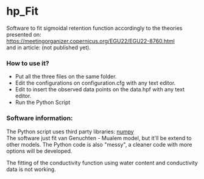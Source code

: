 # hp_Fit
Software to fit sigmoidal retention function accordingly to the theories presented on:<br>
<a href="https://meetingorganizer.copernicus.org/EGU22/EGU22-8760.html">https://meetingorganizer.copernicus.org/EGU22/EGU22-8760.html</a><br>
and in article: (not published yet).

### How to use it?
- Put all the three files on the same folder.
- Edit the configurations on configuration.cfg with any text editor.
- Edit to insert the observed data points on the data.hpf with any text editor.
- Run the Python Script

### Software information:
The Python script uses third party libraries: <a href="https://numpy.org/">numpy</a><br>
The software just fit van Genuchten - Mualem model, but it'll be extend to other models. The Python code is also "messy", a cleaner code with more options will be developed.

The fitting of the conductivity function using water content and conductivity data is not working.




